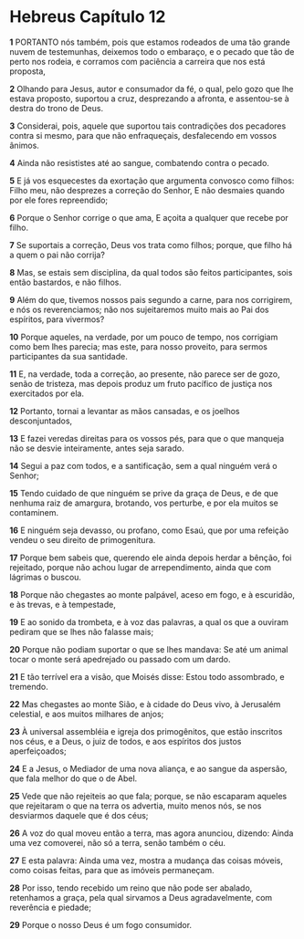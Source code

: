 # Hebreus Capítulo 12

**1** 	PORTANTO nós também, pois que estamos rodeados de uma tão grande nuvem de testemunhas, deixemos todo o embaraço, e o pecado que tão de perto nos rodeia, e corramos com paciência a carreira que nos está proposta,

**2** 	Olhando para Jesus, autor e consumador da fé, o qual, pelo gozo que lhe estava proposto, suportou a cruz, desprezando a afronta, e assentou-se à destra do trono de Deus.

**3** 	Considerai, pois, aquele que suportou tais contradições dos pecadores contra si mesmo, para que não enfraqueçais, desfalecendo em vossos ânimos.

**4** 	Ainda não resististes até ao sangue, combatendo contra o pecado.

**5** 	E já vos esquecestes da exortação que argumenta convosco como filhos: Filho meu, não desprezes a correção do Senhor, E não desmaies quando por ele fores repreendido;

**6** 	Porque o Senhor corrige o que ama, E açoita a qualquer que recebe por filho.

**7** 	Se suportais a correção, Deus vos trata como filhos; porque, que filho há a quem o pai não corrija?

**8** 	Mas, se estais sem disciplina, da qual todos são feitos participantes, sois então bastardos, e não filhos.

**9** 	Além do que, tivemos nossos pais segundo a carne, para nos corrigirem, e nós os reverenciamos; não nos sujeitaremos muito mais ao Pai dos espíritos, para vivermos?

**10** 	Porque aqueles, na verdade, por um pouco de tempo, nos corrigiam como bem lhes parecia; mas este, para nosso proveito, para sermos participantes da sua santidade.

**11** 	E, na verdade, toda a correção, ao presente, não parece ser de gozo, senão de tristeza, mas depois produz um fruto pacífico de justiça nos exercitados por ela.

**12** 	Portanto, tornai a levantar as mãos cansadas, e os joelhos desconjuntados,

**13** 	E fazei veredas direitas para os vossos pés, para que o que manqueja não se desvie inteiramente, antes seja sarado.

**14** 	Segui a paz com todos, e a santificação, sem a qual ninguém verá o Senhor;

**15** 	Tendo cuidado de que ninguém se prive da graça de Deus, e de que nenhuma raiz de amargura, brotando, vos perturbe, e por ela muitos se contaminem.

**16** 	E ninguém seja devasso, ou profano, como Esaú, que por uma refeição vendeu o seu direito de primogenitura.

**17** 	Porque bem sabeis que, querendo ele ainda depois herdar a bênção, foi rejeitado, porque não achou lugar de arrependimento, ainda que com lágrimas o buscou.

**18** 	Porque não chegastes ao monte palpável, aceso em fogo, e à escuridão, e às trevas, e à tempestade,

**19** 	E ao sonido da trombeta, e à voz das palavras, a qual os que a ouviram pediram que se lhes não falasse mais;

**20** 	Porque não podiam suportar o que se lhes mandava: Se até um animal tocar o monte será apedrejado ou passado com um dardo.

**21** 	E tão terrível era a visão, que Moisés disse: Estou todo assombrado, e tremendo.

**22** 	Mas chegastes ao monte Sião, e à cidade do Deus vivo, à Jerusalém celestial, e aos muitos milhares de anjos;

**23** 	À universal assembléia e igreja dos primogênitos, que estão inscritos nos céus, e a Deus, o juiz de todos, e aos espíritos dos justos aperfeiçoados;

**24** 	E a Jesus, o Mediador de uma nova aliança, e ao sangue da aspersão, que fala melhor do que o de Abel.

**25** 	Vede que não rejeiteis ao que fala; porque, se não escaparam aqueles que rejeitaram o que na terra os advertia, muito menos nós, se nos desviarmos daquele que é dos céus;

**26** 	A voz do qual moveu então a terra, mas agora anunciou, dizendo: Ainda uma vez comoverei, não só a terra, senão também o céu.

**27** 	E esta palavra: Ainda uma vez, mostra a mudança das coisas móveis, como coisas feitas, para que as imóveis permaneçam.

**28** 	Por isso, tendo recebido um reino que não pode ser abalado, retenhamos a graça, pela qual sirvamos a Deus agradavelmente, com reverência e piedade;

**29** 	Porque o nosso Deus é um fogo consumidor.

